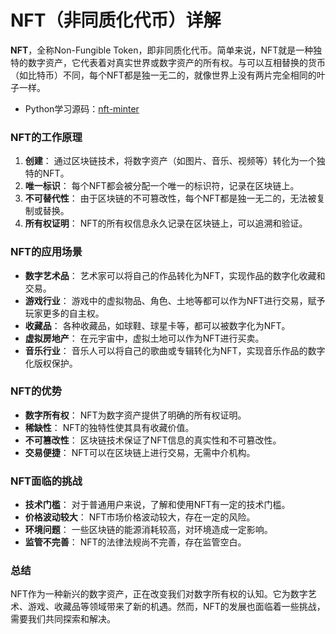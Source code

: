 # NFT（非同质化代币）详解
**NFT**，全称Non-Fungible Token，即非同质化代币。简单来说，NFT就是一种独特的数字资产，它代表着对真实世界或数字资产的所有权。与可以互相替换的货币（如比特币）不同，每个NFT都是独一无二的，就像世界上没有两片完全相同的叶子一样。

+ Python学习源码：[nft-minter](https://github.com/kamsec/nft-minter)

### NFT的工作原理
1. **创建**： 通过区块链技术，将数字资产（如图片、音乐、视频等）转化为一个独特的NFT。
2. **唯一标识**： 每个NFT都会被分配一个唯一的标识符，记录在区块链上。
3. **不可替代性**： 由于区块链的不可篡改性，每个NFT都是独一无二的，无法被复制或替换。
4. **所有权证明**： NFT的所有权信息永久记录在区块链上，可以追溯和验证。
### NFT的应用场景
+ **数字艺术品**： 艺术家可以将自己的作品转化为NFT，实现作品的数字化收藏和交易。
+ **游戏行业**： 游戏中的虚拟物品、角色、土地等都可以作为NFT进行交易，赋予玩家更多的自主权。
+ **收藏品**： 各种收藏品，如球鞋、球星卡等，都可以被数字化为NFT。
+ **虚拟房地产**： 在元宇宙中，虚拟土地可以作为NFT进行买卖。
+ **音乐行业**： 音乐人可以将自己的歌曲或专辑转化为NFT，实现音乐作品的数字化版权保护。
### NFT的优势
+ **数字所有权**： NFT为数字资产提供了明确的所有权证明。
+ **稀缺性**： NFT的独特性使其具有收藏价值。
+ **不可篡改性**： 区块链技术保证了NFT信息的真实性和不可篡改性。
+ **交易便捷**： NFT可以在区块链上进行交易，无需中介机构。
### NFT面临的挑战
+ **技术门槛**： 对于普通用户来说，了解和使用NFT有一定的技术门槛。
+ **价格波动较大**： NFT市场价格波动较大，存在一定的风险。
+ **环境问题**： 一些区块链的能源消耗较高，对环境造成一定影响。
+ **监管不完善**： NFT的法律法规尚不完善，存在监管空白。
### 总结
NFT作为一种新兴的数字资产，正在改变我们对数字所有权的认知。它为数字艺术、游戏、收藏品等领域带来了新的机遇。然而，NFT的发展也面临着一些挑战，需要我们共同探索和解决。


